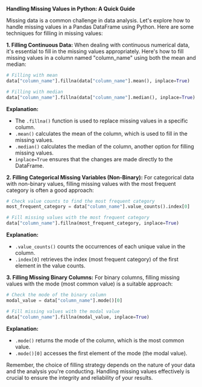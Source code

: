 **Handling Missing Values in Python: A Quick Guide**

Missing data is a common challenge in data analysis. Let's explore how to handle missing values in a Pandas DataFrame using Python. Here are some techniques for filling in missing values:

**1. Filling Continuous Data:**
When dealing with continuous numerical data, it's essential to fill in the missing values appropriately. Here's how to fill missing values in a column named "column_name" using both the mean and median:

```python
# Filling with mean
data["column_name"].fillna(data["column_name"].mean(), inplace=True)

# Filling with median
data["column_name"].fillna(data["column_name"].median(), inplace=True)
```

**Explanation:**
- The `.fillna()` function is used to replace missing values in a specific column.
- `.mean()` calculates the mean of the column, which is used to fill in the missing values.
- `.median()` calculates the median of the column, another option for filling missing values.
- `inplace=True` ensures that the changes are made directly to the DataFrame.

**2. Filling Categorical Missing Variables (Non-Binary):**
For categorical data with non-binary values, filling missing values with the most frequent category is often a good approach:

```python
# Check value counts to find the most frequent category
most_frequent_category = data["column_name"].value_counts().index[0]

# Fill missing values with the most frequent category
data["column_name"].fillna(most_frequent_category, inplace=True)
```

**Explanation:**
- `.value_counts()` counts the occurrences of each unique value in the column.
- `.index[0]` retrieves the index (most frequent category) of the first element in the value counts.

**3. Filling Missing Binary Columns:**
For binary columns, filling missing values with the mode (most common value) is a suitable approach:

```python
# Check the mode of the binary column
modal_value = data["column_name"].mode()[0]

# Fill missing values with the modal value
data["column_name"].fillna(modal_value, inplace=True)
```

**Explanation:**
- `.mode()` returns the mode of the column, which is the most common value.
- `.mode()[0]` accesses the first element of the mode (the modal value).

Remember, the choice of filling strategy depends on the nature of your data and the analysis you're conducting. Handling missing values effectively is crucial to ensure the integrity and reliability of your results.

